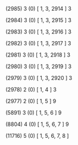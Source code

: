(2985) 3 (0) [ 1, 3, 2914 ] 3 


(2984) 3 (0) [ 1, 3, 2915 ] 3 


(2983) 3 (0) [ 1, 3, 2916 ] 3 


(2982) 3 (0) [ 1, 3, 2917 ] 3 


(2981) 3 (0) [ 1, 3, 2918 ] 3 


(2980) 3 (0) [ 1, 3, 2919 ] 3 


(2979) 3 (0) [ 1, 3, 2920 ] 3 


(2978) 2 (0) [ 1, 4 ] 3 


(2977) 2 (0) [ 1, 5 ] 9 


(5891) 3 (0) [ 1, 5, 6 ] 9 


(8804) 4 (0) [ 1, 5, 6, 7 ] 9 


(11716) 5 (0) [ 1, 5, 6, 7, 8 ]  

